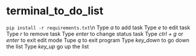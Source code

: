 # terminal_to_do_list
```pip install -r requirements.txt```\n
Type *a* to add task
Type *e* to edit task
Type *r* to remove task
Type *enter* to change status task
Type *ctrl + g* or *enter* to exit edit mode
Tupe *q* to exit program
Type *key_down* to go down the list
Type *key_up* go up the list
